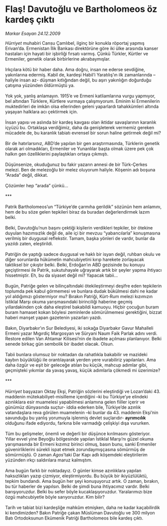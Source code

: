 # Flaş! Davutoğlu ve Bartholomeos öz kardeş çıktı

*Markar Esayan 24.12.2009*

<div class="yazi"><i>Hürriyet</i> muhabiri Cansu Çamlıbel, ilginç bir konukla röportaj yapmış Erivan’da. Ermenistan İlik Bankası direktörüne göre iki ülke arasında kanser hastaları için hayati bir işbirliği fırsatı varmış. Çünkü Türkler, Kürtler ve Ermeniler, genetik olarak birbirlerine akrabaymışlar. <br/><br/>Irkçılara kötü bir haber daha. Ama doğru, insan ne ederse sevdiğine, yakınlarına edermiş. Kabil de, kardeşi Habil’i Yaratılış’ın ilk zamanlarında –haliyle insan az- düşman kıtlığından değil, bu aşırı yakınlığın doğurduğu çatışma yüzünden öldürmüştü ya. <br/><br/>Yok yok, yanlış anlamayın. 1915’e ve Ermeni katliamlarına vurgu yapmıyor, bel altından Türklere, Kürtlere vurmaya çalışmıyorum. Eminim ki Ermenilerin muktedirleri de imkân olsa ellerinden geleni yaparlardı tahakkümleri altında yaşayan halklara acı çektirmek için. <br/><br/>İnsan yapısı ve aslında bir kardeş kavgası olan iktidar savaşlarının karanlık içyüzü bu. Ortaklaşa verdiğimiz, daha da genişleterek vermemiz gereken mücadele de, bu karanlık tabiatı evrensel bir sorun haline getirmek değil mi? <br/><br/>Bir de hatırlarsınız, ABD’de yapılan bir gen araştırmasında, Türklerin genetik olarak ari olmadıkları, Ermeniler ve Yunanlılar başta olmak üzere pek çok halkın gen özelliklerini paylaştıkları ortaya çıkmıştı. <br/><br/>Düşünsenize, okuduğunuz bu fakir yazarın annesi de bir Türk-Çerkes melezi. Ben de melezoğlu bir melez oluyorum haliyle. Köşenin adı boşuna “Arada” değil, dikkat. <br/><br/>Çözümler hep “arada” çünkü... <br/><br/>*** <br/><br/>Patrik Bartholomeos’un “Türkiye’de çarmıha gerildik” sözünün hem anlamını, hem de bu söze gelen tepkileri biraz da buradan değerlendirmek lazım belki. <br/><br/>Belki, Davutoğlu’nun başını çektiği kişilerin verdikleri tepkiler, bir ötekine duyulan hazımsızlık değil de, aile içi bir mevzuu “yabancılarla” konuşmasına verilmiş bir duygusal reflekstir. Tamam, başka yönleri de vardır, bunlar da yazıldı zaten, eleştirildi. <br/><br/>Patriğin de yaptığı sadece duygusal ve haklı bir isyan değil, ruhban okulu ve diğer sorunlarda hükümetin mahcubiyetini kırıp harekete zorlayacak taktiksel bir çıkıştır belki. Belki, Erdoğan’ın ABD gezisinde bu konuyu geçiştirmesi ile Patrik, sukutuhayale uğrayarak artık bir şeyler yapma ihtiyacı hissetmiştir. Eh, bu da siyaset değil mi? Yapacak tabii... <br/><br/>Bugün, Patriğe gelen ve bilinçaltındaki ötekileştirmeyi deşifre eden tepkilerin toplumda pek kabul görmemesi ve bunlara dudak bükülmesi dahi ne kadar yol aldığımızı göstermiyor mu? Bırakın Patriği, Kürt-Rum melezi kızımızın İstiklal Marşı okuma yarışmasındaki birinciliği haberine geçmiş yıllardakinden çok daha eleştirel bakabildi kamuoyu. Hiçbir çocuğun buram buram hamaset kokan böylesi zeminlerde sömürülmemesi gerektiğini, bizzat haberi manşet yapan gazetenin yazarları yazdı. <br/><br/>Bakın, Diyarbakır’ın Sur Belediyesi, iki sokağa Diyarbakır Gavur Mahalleli Ermeni yazar Mıgırdiç Margosyan ve Süryani Naum Faik Parlak adını verdi. Restore edilen Van Ahtamar Kilisesi’nin de ibadete açılması planlanıyor. Belki senede birkaç gün sembolik bir ibadet olacak. Olsun. <br/><br/>Tabii bunlara olumsuz bir noktadan da rahatlıkla bakabilir ve mazideki kaybın büyüklüğü ile orantılayarak yerden yere vurabiliriz yapılanları. Ama daha özgür ve eşit bir geleceğe atılan bu küçük, mahcup adımlar gibi, geçmişteki yıkımlar da yavaş yavaş, küçük adımlarla çökmedi mi üzerimize? <br/><br/>***<i> <br/><br/>Hürriyet</i> başyazarı Oktay Ekşi, Patriğin sözlerini eleştirdiği ve Lozan’daki 43. maddenin mütekabiliyet-misilleme içerdiğini –ki bu Türkiye’ye elindeki azınlıklara esir muamelesi yapabilmesi anlamına gelen fiiller içerir ve günümüz dünyasında suçtur- iddia ederken bile, Türkiye’de azınlık vatandaşlara reva görülen muamelenin –ki bunlar da 43. maddenin Ekşi’nin savunduğu bu yanlış yorumuyla işlenmiş devlet suçlarıdır- <b>ayrımcılık</b> olduğunu ifade ediyordu, farkına bile varmadığı çelişkiyi dışa vururken. <br/><br/>Tüm bu gelişmeler, önemli ve değerli bir düşünce kırılmasını gösteriyor. Yıllar evvel yine Beyoğlu bölgesinde yapılan İstiklal Marşı’nı güzel okuma yarışmasında bir Ermeni kızımız birinci olmuş, basın bunu, sanki Ermeniler güvenirliklerini sürekli ispat etmek zorundaymışçasına sömürmüş de sömürmüştü. O zaman <i>Agos</i>’taki Dar Kapı adlı köşemdeki eleştirilerim yüzünden ırkçı saldırılara maruz kalmıştım. <br/><br/>Ama bugün farklı bir noktadayız. O günler kimse azınlıklara yapılan haksızlıkları yazıp çizmiyor, eleştirmiyordu. Bu büyük bir ikiyüzlülüktü, tepkim bundandı. Ama bugün her şeyi konuşuyoruz artık. O zaman, bırakın, bu tür haberler de yapılsın. Belki de şimdi buna ihtiyacımız vardır. Belki barışıyoruzdur. Belki bu sefer böyle kucaklaşıyoruzdur. Yaralarımızı bize özgü mahcubiyetle böyle sarıyoruzdur. Kim bilir? <br/><br/>Tarih ve tabiat bizi kardeşliğe mahkûm etmişken, daha ne kadar kaçabilirdik ki kendimizden? Bakın Patriğe çakan Müslüman Davutoğlu ve 300 milyon Batı Ortodoksunun Ekümenik Patriği Bartholomeos bile kardeş çıktı.
              </div>
